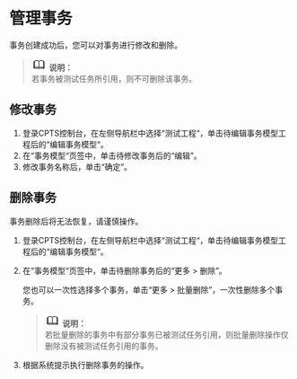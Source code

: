 # 管理事务<a name="cpts_01_0029"></a>

事务创建成功后，您可以对事务进行修改和删除。

>![](public_sys-resources/icon-note.gif) **说明：**   
>若事务被测试任务所引用，则不可删除该事务。  

## 修改事务<a name="section121081515165114"></a>

1.  登录CPTS控制台，在左侧导航栏中选择“测试工程“，单击待编辑事务模型工程后的“编辑事务模型“。
2.  在“事务模型“页签中，单击待修改事务后的“编辑”。
3.  修改事务名称后，单击“确定”。

## 删除事务<a name="section614811233289"></a>

事务删除后将无法恢复，请谨慎操作。

1.  登录CPTS控制台，在左侧导航栏中选择“测试工程“，单击待编辑事务模型工程后的“编辑事务模型“。
2.  在“事务模型“页签中，单击待删除事务后的“更多 \> 删除”。

    您也可以一次性选择多个事务，单击“更多 \> 批量删除”，一次性删除多个事务。

    >![](public_sys-resources/icon-note.gif) **说明：**   
    >若批量删除的事务中有部分事务已被测试任务引用，则批量删除操作仅删除没有被测试任务引用的事务。  

3.  根据系统提示执行删除事务的操作。

